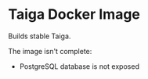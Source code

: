 # Taiga Docker Image

Builds stable Taiga.

The image isn't complete:
- PostgreSQL database is not exposed
